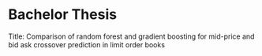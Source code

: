 # Bachelor Thesis
Title: Comparison of random forest and gradient boosting for mid-price and bid ask crossover prediction in limit order books
